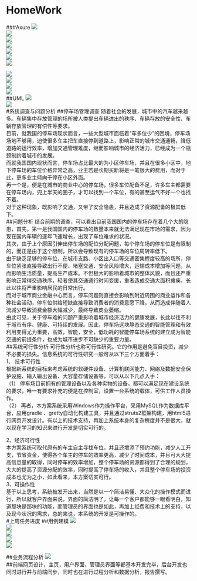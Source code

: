 # HomeWork
###Axure
![](https://github.com/FirstD/HomeWork/blob/master/image/index.PNG)<br>
![](https://github.com/FirstD/HomeWork/blob/master/image/adminLogin.PNG)<br>
![](https://github.com/FirstD/HomeWork/blob/master/image/admin.PNG)<br>
![](https://github.com/FirstD/HomeWork/blob/master/image/empty.PNG)<br>
![](https://github.com/FirstD/HomeWork/blob/master/image/nowempty.PNG)<br>
![](https://github.com/FirstD/HomeWork/blob/master/image/usermanagement.PNG)<br>
![](https://github.com/FirstD/HomeWork/blob/master/image/modify.PNG)<br>

![](https://github.com/FirstD/HomeWork/blob/master/image/userLogin.PNG)<br>
![](https://github.com/FirstD/HomeWork/blob/master/image/empty.PNG)<br>
![](https://github.com/FirstD/HomeWork/blob/master/image/bill.PNG)<br>
![](https://github.com/FirstD/HomeWork/blob/master/image/modify.PNG)<br>
##UML
![](https://github.com/jiamianqishixuhao/HomeWork/blob/patch-1/image/UML1.jpg)<br>
![](https://github.com/jiamianqishixuhao/HomeWork/blob/patch-1/image/UML2.png)<br>
#系统调查与问题分析
##停车场管理调查
随着社会的发展，城市中的汽车越来越多。车辆集中存放管理的场所被人类提出车辆进出的秩序、车辆存放的安全性、车辆存放管理的有偿性等要求。<br>
目前，就我国的停车场现状而言，一些大型城市面临着“车多位少”的困境，停车场场地不够用，迫使很多车主把车直接停到道路上，影响正常的城市交通通畅，降低道路的运行效率，增加交通管理难度，继而影响城市的经济活力，已经成为一个瓶颈制约着城市的发展。<br>
而就我国国内现状而言，停车场占比最大的为小区停车场，并且在很多小区中，地下停车场的车位价格异常之高，业主若是长期买断将是一笔很大的费用，而对于此，更多业主倾向于停在小区外面。<br>
再一个是，便是在城市的商业中心的停车场，很多车位配备不足，许多车主都需要在停车场内，兜上半天的圈子，才可以找到一个车位，有的甚至运气不好一个也找不着。<br>
对于这种现象，既影响了交通，又带了安全隐患，并且造成了资源配备的极其低下。<br>
##问题分析
结合前期的调查，可以看出目前我国国内的停车场存在着几个大的隐患，首先，第一是我国国内的停车场的数量本来就无法满足现在市场的需求，因为现在国内车辆的逐年飞速增长，出现了车位难求的状况。<br>
其次，由于上个原因引伸出停车场的配位分配问题，每个停车场的停车位是有限制的，而正是由于这个限制，所以会导致现有的停车场的车位周转率低下。<br>
由于缺乏足够的停车位，在城市支路、小区出入口等交通密集程度较高的场所，停车位紧张直接导致出行不便、堵塞交通、安全风险增大，运输成本增加等问题，从而影响生活质量，提高生产成本。不但极大的影响着城市的整体风貌，而且还严重影响正常得交通秩序，轻者使其交通通行时间变缓，重者造成交通大面积瘫痪，长此以往将严重影响居民的日常出行。<br>
	而对于城市商业金融中心而言，停车问题则直接会影响到附近周围的商业运作和各种社会活动，停车位供给短缺直接导致消费者的消费意愿下降，从而造成伴随着人流减少导致消费金额大幅减少，最终导致商业萎缩。<br>
由此可见，关于停车难的问题严重影响着城市经济活力的健康发展，长此以往不利于城市有序、健康、可持续的发展。因此，停车场这块静态交通的智能管理和有效利用变得尤为重要，高效，智能，安全，低功耗的智能停车场系统的建立成为智能交通的前提条件，也成为城市进步不可缺少的重要力量。<br>
##系统可行性分析
可行性分析也称可行性研究。它的作用是避免盲目投资，减少不必要的损失。信息系统的可行性研究一般可从以下三个方面着手：<br>
1、	技术可行性<br>
根据新系统的目标来考虑系统的软硬件设备、计算机联网能力、网络及数据安全保护设施、输入输出设备、大容量存储设备等，可以从以下几点入手：<br>
（1）	停车场目前拥有的管理设备以及各种实物的设备，都可以满足现在建设系统的要求，唯一有要求补充的便是在控制室，设置一台系统的载体，可供工作人员操作。<br>
（2）	再者，本方案系统采用Windows作为操作平台，采用MySQL作为数据库平台，应用gradle 、gretty自动化构建工具，并且通过struts2框架构建，用html5进行网页开发设计。有以上的技术支持，再加上系统本身的复杂程度并不是很大，就以现在学习的知识来进行开发是切实可行的。<br>

2、经济可行性<br>
本方案系统可取代原有的车主自主寻找车位，并且还增添了预约功能，减少人工开支，节省资金，使得各个车主的停车的效率更高，减少了时间成本，并且可大大提高信息量的取得，同时停车的效率增加，整个停车场的资源都得到了合理的规划，大大的提高了资源分配的效率，同时提高了停车场的收入，并且整个停车场的投资成本也尤为之小，如此看来，本方案切实可行。<br>
3、可操作性<br>
基于以上思考，系统被发开出来，当然是以一个简洁易懂、大众化的操作模式而进行，所以就客户界面来说，界面的简洁明了，让每一个客户都能够一眼看明白，知道那块是那块的功能，而管理员的界面也是如此，再加上经费和技术上的支持，以及现今状况的需求，总的来说，本系统的开发是可操作的。<br>
#上周任务进度
##用例建模
![](https://github.com/FirstD/HomeWork/blob/master/image/yongli1.png)<br>
![](https://github.com/FirstD/HomeWork/blob/master/image/yongli2.png)<br>
![](https://github.com/FirstD/HomeWork/blob/master/image/yongli3.png)<br>
![](https://github.com/FirstD/HomeWork/blob/master/image/yongli4.png)<br>
![](https://github.com/FirstD/HomeWork/blob/master/image/yongli5.png)<br>

##业务流程分析
![](https://github.com/FirstD/HomeWork/blob/master/image/flow.png)<br>
##前端网页设计，主页，用户界面，管理员界面等都基本开发完毕，后台开发也同时进行并与前端同步，同时也在进行过程分析和数据分析，报告撰写。
